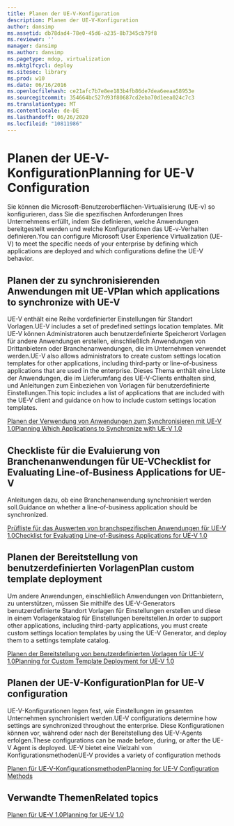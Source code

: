```yaml
---
title: Planen der UE-V-Konfiguration
description: Planen der UE-V-Konfiguration
author: dansimp
ms.assetid: db78dad4-78e0-45d6-a235-8b7345cb79f8
ms.reviewer: ''
manager: dansimp
ms.author: dansimp
ms.pagetype: mdop, virtualization
ms.mktglfcycl: deploy
ms.sitesec: library
ms.prod: w10
ms.date: 06/16/2016
ms.openlocfilehash: ce21afc7b7e8ee183b4fb86de7dea6eeaa58953e
ms.sourcegitcommit: 354664bc527d93f80687cd2eba70d1eea024c7c3
ms.translationtype: MT
ms.contentlocale: de-DE
ms.lasthandoff: 06/26/2020
ms.locfileid: "10811986"
---
```

# <span data-ttu-id="235c0-103">Planen der UE-V-Konfiguration</span><span class="sxs-lookup"><span data-stu-id="235c0-103">Planning for UE-V Configuration</span></span>


<span data-ttu-id="235c0-104">Sie können die Microsoft-Benutzeroberflächen-Virtualisierung (UE-v) so konfigurieren, dass Sie die spezifischen Anforderungen Ihres Unternehmens erfüllt, indem Sie definieren, welche Anwendungen bereitgestellt werden und welche Konfigurationen das UE-v-Verhalten definieren.</span><span class="sxs-lookup"><span data-stu-id="235c0-104">You can configure Microsoft User Experience Virtualization (UE-V) to meet the specific needs of your enterprise by defining which applications are deployed and which configurations define the UE-V behavior.</span></span>

## <span data-ttu-id="235c0-105">Planen der zu synchronisierenden Anwendungen mit UE-V</span><span class="sxs-lookup"><span data-stu-id="235c0-105">Plan which applications to synchronize with UE-V</span></span>


<span data-ttu-id="235c0-106">UE-V enthält eine Reihe vordefinierter Einstellungen für Standort Vorlagen.</span><span class="sxs-lookup"><span data-stu-id="235c0-106">UE-V includes a set of predefined settings location templates.</span></span> <span data-ttu-id="235c0-107">Mit UE-V können Administratoren auch benutzerdefinierte Speicherort Vorlagen für andere Anwendungen erstellen, einschließlich Anwendungen von Drittanbietern oder Branchenanwendungen, die im Unternehmen verwendet werden.</span><span class="sxs-lookup"><span data-stu-id="235c0-107">UE-V also allows administrators to create custom settings location templates for other applications, including third-party or line-of-business applications that are used in the enterprise.</span></span> <span data-ttu-id="235c0-108">Dieses Thema enthält eine Liste der Anwendungen, die im Lieferumfang des UE-V-Clients enthalten sind, und Anleitungen zum Einbeziehen von Vorlagen für benutzerdefinierte Einstellungen.</span><span class="sxs-lookup"><span data-stu-id="235c0-108">This topic includes a list of applications that are included with the UE-V client and guidance on how to include custom settings location templates.</span></span>

[<span data-ttu-id="235c0-109">Planen der Verwendung von Anwendungen zum Synchronisieren mit UE-V 1.0</span><span class="sxs-lookup"><span data-stu-id="235c0-109">Planning Which Applications to Synchronize with UE-V 1.0</span></span>](planning-which-applications-to-synchronize-with-ue-v-10.md)

## <span data-ttu-id="235c0-110">Checkliste für die Evaluierung von Branchenanwendungen für UE-V</span><span class="sxs-lookup"><span data-stu-id="235c0-110">Checklist for Evaluating Line-of-Business Applications for UE-V</span></span>


<span data-ttu-id="235c0-111">Anleitungen dazu, ob eine Branchenanwendung synchronisiert werden soll.</span><span class="sxs-lookup"><span data-stu-id="235c0-111">Guidance on whether a line-of-business application should be synchronized.</span></span>

[<span data-ttu-id="235c0-112">Prüfliste für das Auswerten von branchspezifischen Anwendungen für UE-V 1.0</span><span class="sxs-lookup"><span data-stu-id="235c0-112">Checklist for Evaluating Line-of-Business Applications for UE-V 1.0</span></span>](checklist-for-evaluating-line-of-business-applications-for-ue-v-10.md)

## <span data-ttu-id="235c0-113">Planen der Bereitstellung von benutzerdefinierten Vorlagen</span><span class="sxs-lookup"><span data-stu-id="235c0-113">Plan custom template deployment</span></span>


<span data-ttu-id="235c0-114">Um andere Anwendungen, einschließlich Anwendungen von Drittanbietern, zu unterstützen, müssen Sie mithilfe des UE-V-Generators benutzerdefinierte Standort Vorlagen für Einstellungen erstellen und diese in einem Vorlagenkatalog für Einstellungen bereitstellen.</span><span class="sxs-lookup"><span data-stu-id="235c0-114">In order to support other applications, including third-party applications, you must create custom settings location templates by using the UE-V Generator, and deploy them to a settings template catalog.</span></span>

[<span data-ttu-id="235c0-115">Planen der Bereitstellung von benutzerdefinierten Vorlagen für UE-V 1.0</span><span class="sxs-lookup"><span data-stu-id="235c0-115">Planning for Custom Template Deployment for UE-V 1.0</span></span>](planning-for-custom-template-deployment-for-ue-v-10.md)

## <span data-ttu-id="235c0-116">Planen der UE-V-Konfiguration</span><span class="sxs-lookup"><span data-stu-id="235c0-116">Plan for UE-V configuration</span></span>


<span data-ttu-id="235c0-117">UE-V-Konfigurationen legen fest, wie Einstellungen im gesamten Unternehmen synchronisiert werden.</span><span class="sxs-lookup"><span data-stu-id="235c0-117">UE-V configurations determine how settings are synchronized throughout the enterprise.</span></span> <span data-ttu-id="235c0-118">Diese Konfigurationen können vor, während oder nach der Bereitstellung des UE-V-Agents erfolgen.</span><span class="sxs-lookup"><span data-stu-id="235c0-118">These configurations can be made before, during, or after the UE-V Agent is deployed.</span></span> <span data-ttu-id="235c0-119">UE-V bietet eine Vielzahl von Konfigurationsmethoden</span><span class="sxs-lookup"><span data-stu-id="235c0-119">UE-V provides a variety of configuration methods</span></span>

[<span data-ttu-id="235c0-120">Planen für UE-V-Konfigurationsmethoden</span><span class="sxs-lookup"><span data-stu-id="235c0-120">Planning for UE-V Configuration Methods</span></span>](planning-for-ue-v-configuration-methods.md)

## <span data-ttu-id="235c0-121">Verwandte Themen</span><span class="sxs-lookup"><span data-stu-id="235c0-121">Related topics</span></span>


[<span data-ttu-id="235c0-122">Planen für UE-V 1.0</span><span class="sxs-lookup"><span data-stu-id="235c0-122">Planning for UE-V 1.0</span></span>](planning-for-ue-v-10.md)

 

 





